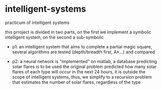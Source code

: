 # intelligent-systems
practicum of intelligent systems

this prroject is divided in two parts, on the first we implement a symbolic intelligent system, on the second a sub-symbolic

- p1: an intelligent system that aims to complete a partial magic square, several algorithms are tested (depth/breadth first, A*...) and compared

- p2: a neural network is "implemented" on matlab, a database predicting solar flares is to be used
the original problem predicted how many solar flares of each type will occur in the next 24 hours, it is outside the scope of intelligent systems, thus, we simplify to a recursion problem that estimates the number of solar flares, regardless of the type 
